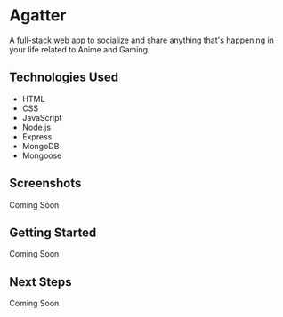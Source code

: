 # Agatter

A full-stack web app to socialize and share anything that's happening in your life related to Anime and Gaming.

## Technologies Used

- HTML
- CSS
- JavaScript
- Node.js
- Express
- MongoDB
- Mongoose

## Screenshots

Coming Soon

## Getting Started

Coming Soon

## Next Steps

Coming Soon